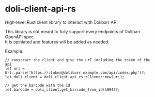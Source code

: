 # doli-client-api-rs
High-level Rust client library to interact with Dolibarr API

This library is not meant to fully support every endpoints of Dolibarr OpenAPI spec.  
It is opiniated and features will be added as needed.

Example:
```rust,ignore
// construct the client and give the url including the token of the api
let uri = Url::parse("https://:token@dolibarr.example.com/api/index.php")?;
let doli_client = doli_client_api_rs::Client::new(uri);

// get the barcode with the id
let barcode = doli_client.get_barcode_from_id(1094)?;
```
